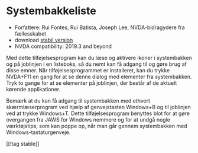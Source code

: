 # Systembakkeliste #

*   Forfattere:  Rui Fontes, Rui Batista, Joseph Lee, NVDA-bidragydere fra
    fællesskabet
*   download [stabil version][1]
*   NVDA compatibility: 2019.3 and beyond

Med dette tilføjelsesprogram kan du læse og aktivere ikoner i systembakken
og på joblinjen i en listeboks, så du nemt kan få adgang til og gøre brug af
disse emner. Når tilføjelsesprogrammet er installeret, kan du trykke
NVDA+F11 en gang for at se denne dialog med elementer fra systembakken. Tryk
to gange for at se elementer på joblinjen, der består af de aktuelt kørende
applikationer.

Bemærk at du kan få adgang til systembakken med ethvert skærmlæserprogram
ved hjælp af genvejstasten Windows+B og til joblinjen ved at trykke
Windows+T. Dette tilføjelsesprogram benyttes blot for at gøre overgangen fra
JAWS for Windows nemmere og for at undgå nogle værktøjstips, som kan poppe
op, når man går gennem systembakken med Windows-tastaturgenveje.

[[!tag stable]]

[1]: https://github.com/ruifontes/systrayList/releases/download/2023.09.18/systrayList-2023.09.18.nvda-addon

